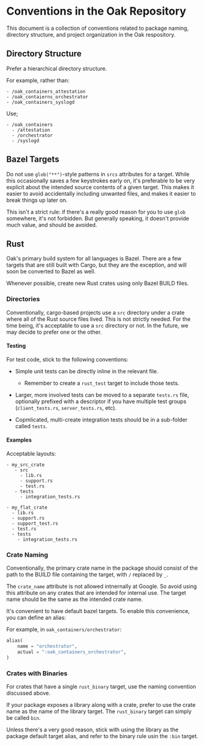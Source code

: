 # Conventions in the Oak Repository

This document is a collection of conventions related to package naming,
directory structure, and project organization in the Oak respository.

## Directory Structure

Prefer a hierarchical directory structure.

For example, rather than:

```none
- /oak_containers_attestation
- /oak_contaierns_orchestrator
- /oak_containers_syslogd
```

Use;

```none
- /oak_containers
  - /attestation
  - /orchestrator
  - /syslogd
```

## Bazel Targets

Do not use `glob("**")`-style patterns in `srcs` attributes for a target. While
this occasionally saves a few keystrokes early on, it's preferable to be very
explicit about the intended source contents of a given target. This makes it
easier to avoid accidentally including unwanted files, and makes it easier to
break things up later on.

This isn't a strict rule: if there's a really good reason for you to use `glob`
somewhere, it's not forbidden. But generally speaking, it doesn't provide much
value, and should be avoided.

## Rust

Oak's primary build system for all languages is Bazel. There are a few targets
that are still built with Cargo, but they are the exception, and will soon be
converted to Bazel as well.

Whenever possible, create new Rust crates using only Bazel BUILD files.

### Directories

Conventionally, cargo-based projects use a `src` directory under a crate where
all of the Rust source files lived. This is not strictly needed. For the time
being, it's acceptable to use a `src` directory or not. In the future, we may
decide to prefer one or the other.

#### Testing

For test code, stick to the following conventions:

- Simple unit tests can be directly inline in the relevant file.

  - Remember to create a `rust_test` target to include those tests.

- Larger, more involved tests can be moved to a separate `tests.rs` file,
  optionally prefixed with a descriptor if you have multiple test groups
  (`client_tests.rs`, `server_tests.rs`, etc).

- Copmlicated, multi-create integration tests should be in a sub-folder called
  `tests`.

#### Examples

Acceptable layouts:

```none
- my_src_crate
   - src
     - lib.rs
     - support.rs
     - test.rs
   - tests
     - integration_tests.rs
```

```none
- my_flat_crate
  - lib.rs
  - support.rs
  - support_test.rs
  - test.rs
  - tests
    - integration_tests.rs
```

### Crate Naming

Conventionally, the primary crate name in the package should consist of the path
to the BUILD file containing the target, with `/` replaced by `_`.

The `crate_name` attribute is not allowed intnernally at Google. So avoid using
this attribute on any crates that are intended for internal use. The target name
should be the same as the intended crate name.

It's convenient to have default bazel targets. To enable this convenience, you
can define an alias:

For example, in `oak_containers/orchestrator`:

```python
alias(
    name = "orchestrator",
    actual = ":oak_containers_orchestrator",
)
```

### Crates with Binaries

For crates that have a single `rust_binary` target, use the naming convention
discussed above.

If your package exposes a library along with a crate, prefer to use the crate
name as the name of the library target. The `rust_binary` target can simply be
called `bin`.

Unless there's a very good reason, stick with using the library as the package
default target alias, and refer to the binary rule usin the `:bin` target.
